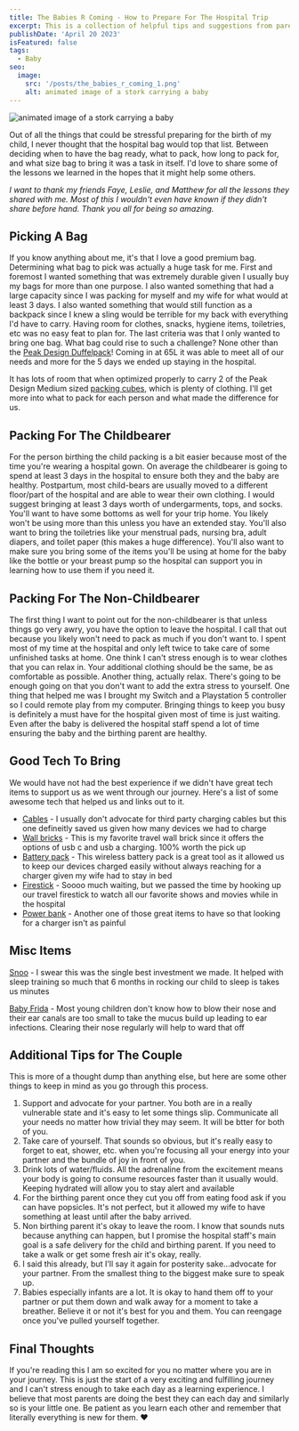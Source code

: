 ```yaml
---
title: The Babies R Coming - How to Prepare For The Hospital Trip
excerpt: This is a collection of helpful tips and suggestions from parents who know a little bit about this hospital thing.
publishDate: 'April 20 2023'
isFeatured: false
tags:
  - Baby
seo:
  image:
    src: '/posts/the_babies_r_coming_1.png'
    alt: animated image of a stork carrying a baby
---
```


![animated image of a stork carrying a baby](/posts/the_babies_r_coming_1.png)

Out of all the things that could be stressful preparing for the birth of my child, I never thought that the hospital bag would top that list. Between deciding when to have the bag ready, what to pack, how long to pack for, and what size bag to bring it was a task in itself. I'd love to share some of the lessons we learned in the hopes that it might help some others.

_I want to thank my friends Faye, Leslie, and Matthew for all the lessons they shared with me. Most of this I wouldn't even have known if they didn't share before hand. Thank you all for being so amazing._

## Picking A Bag

If you know anything about me, it's that I love a good premium bag. Determining what bag to pick was actually a huge task for me. First and foremost I wanted something that was extremely durable given I usually buy my bags for more than one purpose. I also wanted something that had a large capacity since I was packing for myself and my wife for what would at least 3 days. I also wanted something that would still function as a backpack since I knew a sling would be terrible for my back with everything I'd have to carry. Having room for clothes, snacks, hygiene items, toiletries, etc was no easy feat to plan for. The last criteria was that I only wanted to bring one bag. What bag could rise to such a challenge? None other than the [Peak Design Duffelpack](https://www.peakdesign.com/collections/travel-bags/products/travel-duffelpack?variant=14615196041260)! Coming in at 65L it was able to meet all of our needs and more for the 5 days we ended up staying in the hospital.

It has lots of room that when optimized properly to carry 2 of the Peak Design Medium sized [packing cubes](https://www.peakdesign.com/products/packing-cube/?variant=11531140104236), which is plenty of clothing. I'll get more into what to pack for each person and what made the difference for us.

## Packing For The Childbearer

For the person birthing the child packing is a bit easier because most of the time you're wearing a hospital gown. On average the childbearer is going to spend at least 3 days in the hospital to ensure both they and the baby are healthy. Postpartum, most child-bears are usually moved to a different floor/part of the hospital and are able to wear their own clothing. I would suggest bringing at least 3 days worth of undergarments, tops, and socks. You'll want to have some bottoms as well for your trip home. You likely won't be using more than this unless you have an extended stay. You'll also want to bring the toiletries like your menstrual pads, nursing bra, adult diapers, and toilet paper (this makes a huge difference). You'll also want to make sure you bring some of the items you'll be using at home for the baby like the bottle or your breast pump so the hospital can support you in learning how to use them if you need it.

## Packing For The Non-Childbearer

The first thing I want to point out for the non-childbearer is that unless things go very awry, you have the option to leave the hospital. I call that out because you likely won't need to pack as much if you don't want to. I spent most of my time at the hospital and only left twice to take care of some unfinished tasks at home. One think I can't stress enough is to wear clothes that you can relax in. Your additional clothing should be the same, be as comfortable as possible. Another thing, actually relax. There's going to be enough going on that you don't want to add the extra stress to yourself. One thing that helped me was I brought my Switch and a Playstation 5 controller so I could remote play from my computer. Bringing things to keep you busy is definitely a must have for the hospital given most of time is just waiting. Even after the baby is delivered the hospital staff spend a lot of time ensuring the baby and the birthing parent are healthy.

## Good Tech To Bring

We would have not had the best experience if we didn't have great tech items to support us as we went through our journey. Here's a list of some awesome tech that helped us and links out to it.

- [Cables](https://www.amazon.com/Charging-USAMS-Multiple-Connectors-Compatible/dp/B07QXVCFD1) - I usually don't advocate for third party charging cables but this one defineitly saved us given how many devices we had to charge
- [Wall bricks](https://www.amazon.com/dp/B09W2JP6SM/ref=redir_mobile_desktop?_encoding=UTF8&aaxitk=0554845c3db3495d3078f113c48815f1&content-id=amzn1.sym.7dd77237-72be-4809-b5b5-d553eab7ad9d%3Aamzn1.sym.7dd77237-72be-4809-b5b5-d553eab7ad9d&hsa_cr_id=1320907630901&pd_rd_plhdr=t&pd_rd_r=bbbb35cd-4036-4ac9-8ca4-e8cea6e08db5&pd_rd_w=pVNSp&pd_rd_wg=9hM0M&qid=1677760181&ref_=sbx_be_s_sparkle_lsi4d_asin_0_img&sr=1-1-9e67e56a-6f64-441f-a281-df67fc737124) - This is my favorite travel wall brick since it offers the options of usb c and usb a charging. 100% worth the pick up
- [Battery pack](https://www.amazon.com/dp/B099284SRR?psc=1&ref=ppx_yo2ov_dt_b_product_details) - This wireless battery pack is a great tool as it allowed us to keep our devices charged easily without always reaching for a charger given my wife had to stay in bed
- [Firestick](https://www.amazon.com/all-new-fire-tv-stick-4k-with-alexa-voice-remote/dp/B08XVYZ1Y5/ref=sr_1_1_ffob_sspa?keywords=firesticksick+tv&qid=1677760871&s=electronics&sprefix=fires%2Celectronics%2C151&sr=1-1-spons&psc=1&spLa=ZW5jcnlwdGVkUXVhbGlmaWVyPUEySDhIVUFYUlVQOTdLJmVuY3J5cHRlZElkPUEwMjI1NTkzMlQ0NEc5NUk0SVpQVSZlbmNyeXB0ZWRBZElkPUEwODYxNTQzQ1RaVERSRFlJU1ZQJndpZGdldE5hbWU9c3BfYXRmJmFjdGlvbj1jbGlja1JlZGlyZWN0JmRvTm90TG9nQ2xpY2s9dHJ1ZQ==) - Soooo much waiting, but we passed the time by hooking up our travel firestick to watch all our favorite shows and movies while in the hospital
- [Power bank](https://www.amazon.com/Anker-Ultra-Compact-High-Speed-VoltageBoost-Technology/dp/B07QXV6N1B/ref=sr_1_3?crid=2OX6ZZS0W2ZDV&keywords=anker+power+bank&qid=1677760937&s=electronics&sprefix=anker+power+bank%2Celectronics%2C163&sr=1-3) - Another one of those great items to have so that looking for a charger isn't as painful

## Misc Items

[Snoo](https://www.happiestbaby.com/) - I swear this was the single best investment we made. It helped with sleep training so much that 6 months in rocking our child to sleep is takes us minutes

[Baby Frida](https://www.target.com/p/frida-baby-nosefrida-nasal-aspirator/-/A-11355332#lnk=sametab) - Most young children don't know how to blow their nose and their ear canals are too small to take the mucus build up leading to ear infections. Clearing their nose regularly will help to ward that off

## Additional Tips for The Couple

This is more of a thought dump than anything else, but here are some other things to keep in mind as you go through this process.

1. Support and advocate for your partner. You both are in a really vulnerable state and it's easy to let some things slip. Communicate all your needs no matter how trivial they may seem. It will be btter for both of you.
2. Take care of yourself. That sounds so obvious, but it's really easy to forget to eat, shower, etc. when you're focusing all your energy into your partner and the bundle of joy in front of you.
3. Drink lots of water/fluids. All the adrenaline from the excitement means your body is going to consume resources faster than it usually would. Keeping hydrated will allow you to stay alert and available
4. For the birthing parent once they cut you off from eating food ask if you can have popsicles. It's not perfect, but it allowed my wife to have something at least until after the baby arrived.
5. Non birthing parent it's okay to leave the room. I know that sounds nuts because anything can happen, but I promise the hospital staff's main goal is a safe delivery for the child and birthing parent. If you need to take a walk or get some fresh air it's okay, really.
6. I said this already, but I'll say it again for posterity sake...advocate for your partner. From the smallest thing to the biggest make sure to speak up.
7. Babies especially infants are a lot. It is okay to hand them off to your partner or put them down and walk away for a moment to take a breather. Believe it or not it's best for you and them. You can reengage once you've pulled yourself together.

## Final Thoughts

If you're reading this I am so excited for you no matter where you are in your journey. This is just the start of a very exciting and fulfilling journey and I can't stress enough to take each day as a learning experience. I believe that most parents are doing the best they can each day and similarly so is your little one. Be patient as you learn each other and remember that literally everything is new for them. ❤️

